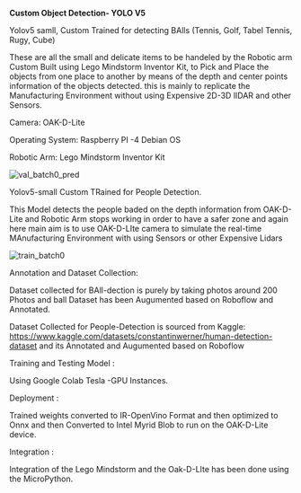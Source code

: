 **Custom Object Detection- YOLO V5**

Yolov5 samll, Custom Trained for detecting BAlls (Tennis, Golf, Tabel Tennis, Rugy, Cube) 

These are all the small and delicate items to be handeled by the Robotic arm Custom Built using Lego Mindstorm Inventor Kit, to Pick and  Place the objects from one place to another by means of the depth and center points information of the objects detected. this is mainly to replicate the Manufacturing Environment without using Expensive 2D-3D lIDAR and other Sensors.

Camera: OAK-D-Lite

Operating System: Raspberry PI -4 Debian OS

Robotic Arm: Lego Mindstorm Inventor Kit


![val_batch0_pred](https://user-images.githubusercontent.com/77121467/161968990-f58149dc-6eb7-45d9-8862-3a79626d1f37.jpg)



Yolov5-small Custom TRained for People Detection.

This Model detects the people baded on the depth information from OAK-D-Lite and Robotic Arm stops working in order to have a safer zone and again here main aim is to use OAK-D-LIte camera to simulate the real-time MAnufacturing Environment with using Sensors or other Expensive Lidars 

![train_batch0](https://user-images.githubusercontent.com/77121467/161969089-c69e5df2-2695-4e66-9712-7720b6fd5242.jpg)

Annotation and Dataset Collection:

Dataset collected for BAll-dection is purely by taking photos around 200 Photos and ball Dataset has been Augumented based on Roboflow and Annotated.

Dataset Collected for People-Detection is sourced from Kaggle:  https://www.kaggle.com/datasets/constantinwerner/human-detection-dataset and its Annotated and Augumented based on Roboflow

Training and Testing Model :

Using Google Colab Tesla -GPU Instances.

Deployment :

Trained weights converted to IR-OpenVino Format and then optimized to Onnx and then Converted to Intel Myrid Blob to run on the OAK-D-Lite device.

Integration :

Integration of the Lego Mindstorm and the Oak-D-LIte has been done using the MicroPython.
